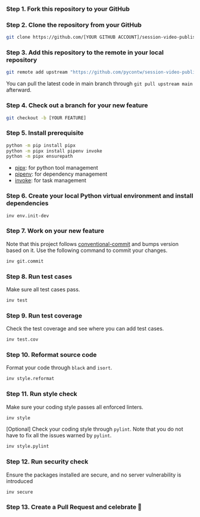 ### Step 1. Fork this repository to your GitHub

### Step 2. Clone the repository from your GitHub

```sh
git clone https://github.com/[YOUR GITHUB ACCOUNT]/session-video-publisher.git
```

### Step 3. Add this repository to the remote in your local repository

```sh
git remote add upstream "https://github.com/pycontw/session-video-publisher"
```

You can pull the latest code in main branch through `git pull upstream main` afterward.

### Step 4. Check out a branch for your new feature

```sh
git checkout -b [YOUR FEATURE]
```

### Step 5. Install prerequisite

```sh
python -m pip install pipx
python -m pipx install pipenv invoke
python -m pipx ensurepath
```

* [pipx](https://github.com/pipxproject/pipx): for python tool management
* [pipenv](https://github.com/pypa/pipenv): for dependency management
* [invoke](https://github.com/pyinvoke/invoke): for task management

### Step 6. Create your local Python virtual environment and install dependencies

```sh
inv env.init-dev
```

### Step 7. Work on your new feature
Note that this project follows [conventional-commit](https://www.conventionalcommits.org/en/v1.0.0/) and bumps version based on it. Use the following command to commit your changes.

```sh
inv git.commit
```

### Step 8. Run test cases
Make sure all test cases pass.

```sh
inv test
```

### Step 9. Run test coverage
Check the test coverage and see where you can add test cases.

```sh
inv test.cov
```

### Step 10. Reformat source code

Format your code through `black` and `isort`.

```sh
inv style.reformat
```

### Step 11. Run style check
Make sure your coding style passes all enforced linters.

```sh
inv style
```

[Optional] Check your coding style through `pylint`. Note that you do not have to fix all the issues warned by `pylint`.

```sh
inv style.pylint
```

### Step 12. Run security check

Ensure the packages installed are secure, and no server vulnerability is introduced

```sh
inv secure
```

### Step 13. Create a Pull Request and celebrate 🎉
